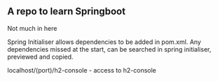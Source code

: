 ## A repo to learn Springboot

Not much in here

Spring Initialiser allows dependencies to be added in pom.xml. Any dependencies missed at the start, can be searched in spring initialiser, previewed and copied.

localhost/(port)/h2-console - access to h2-console